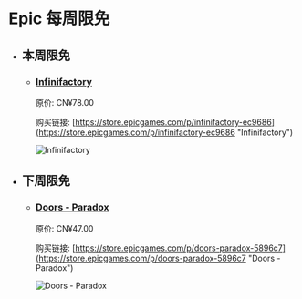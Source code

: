 # Epic 每周限免

- ## 本周限免


  - ### [Infinifactory](https://store.epicgames.com/p/infinifactory-ec9686 "Infinifactory")

    原价: CN¥78.00

    购买链接: [https://store.epicgames.com/p/infinifactory-ec9686](https://store.epicgames.com/p/infinifactory-ec9686 "Infinifactory")

    ![Infinifactory](https://cdn1.epicgames.com/spt-assets/006ad04cca8f4cd89d80210e142abb89/infinifactory-1akaj.png)


- ## 下周限免


  - ### [Doors - Paradox](https://store.epicgames.com/p/doors-paradox-5896c7 "Doors - Paradox")

    原价: CN¥47.00

    购买链接: [https://store.epicgames.com/p/doors-paradox-5896c7](https://store.epicgames.com/p/doors-paradox-5896c7 "Doors - Paradox")

    ![Doors - Paradox](https://cdn1.epicgames.com/spt-assets/27da8c9da5774ade943fb2d5490bfc99/doors--paradox-1yr08.jpg)

